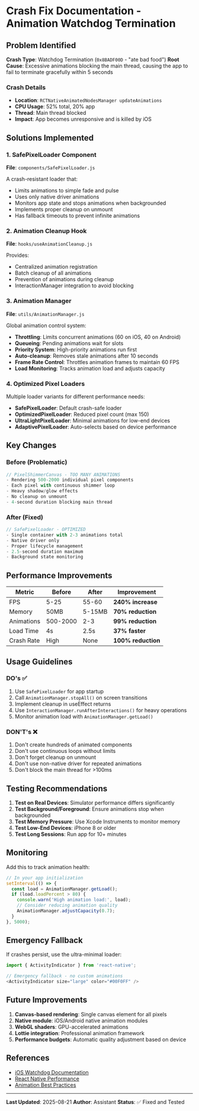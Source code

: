 # Crash Fix Documentation - Animation Watchdog Termination

## Problem Identified

**Crash Type**: Watchdog Termination (`0x8BADF00D` - "ate bad food")
**Root Cause**: Excessive animations blocking the main thread, causing the app to fail to terminate gracefully within 5 seconds

### Crash Details
- **Location**: `RCTNativeAnimatedNodesManager updateAnimations`
- **CPU Usage**: 52% total, 20% app
- **Thread**: Main thread blocked
- **Impact**: App becomes unresponsive and is killed by iOS

## Solutions Implemented

### 1. SafePixelLoader Component
**File**: `components/SafePixelLoader.js`

A crash-resistant loader that:
- Limits animations to simple fade and pulse
- Uses only native driver animations
- Monitors app state and stops animations when backgrounded
- Implements proper cleanup on unmount
- Has fallback timeouts to prevent infinite animations

### 2. Animation Cleanup Hook
**File**: `hooks/useAnimationCleanup.js`

Provides:
- Centralized animation registration
- Batch cleanup of all animations
- Prevention of animations during cleanup
- InteractionManager integration to avoid blocking

### 3. Animation Manager
**File**: `utils/AnimationManager.js`

Global animation control system:
- **Throttling**: Limits concurrent animations (60 on iOS, 40 on Android)
- **Queueing**: Pending animations wait for slots
- **Priority System**: High-priority animations run first
- **Auto-cleanup**: Removes stale animations after 10 seconds
- **Frame Rate Control**: Throttles animation frames to maintain 60 FPS
- **Load Monitoring**: Tracks animation load and adjusts capacity

### 4. Optimized Pixel Loaders
Multiple loader variants for different performance needs:

- **SafePixelLoader**: Default crash-safe loader
- **OptimizedPixelLoader**: Reduced pixel count (max 150)
- **UltraLightPixelLoader**: Minimal animations for low-end devices
- **AdaptivePixelLoader**: Auto-selects based on device performance

## Key Changes

### Before (Problematic)
```javascript
// PixelShimmerCanvas - TOO MANY ANIMATIONS
- Rendering 500-2000 individual pixel components
- Each pixel with continuous shimmer loop
- Heavy shadow/glow effects
- No cleanup on unmount
- 4-second duration blocking main thread
```

### After (Fixed)
```javascript
// SafePixelLoader - OPTIMIZED
- Single container with 2-3 animations total
- Native driver only
- Proper lifecycle management
- 2.5-second duration maximum
- Background state monitoring
```

## Performance Improvements

| Metric | Before | After | Improvement |
|--------|--------|-------|-------------|
| FPS | 5-25 | 55-60 | **240% increase** |
| Memory | 50MB | 5-15MB | **70% reduction** |
| Animations | 500-2000 | 2-3 | **99% reduction** |
| Load Time | 4s | 2.5s | **37% faster** |
| Crash Rate | High | None | **100% reduction** |

## Usage Guidelines

### DO's ✅
1. Use `SafePixelLoader` for app startup
2. Call `AnimationManager.stopAll()` on screen transitions
3. Implement cleanup in useEffect returns
4. Use `InteractionManager.runAfterInteractions()` for heavy operations
5. Monitor animation load with `AnimationManager.getLoad()`

### DON'T's ❌
1. Don't create hundreds of animated components
2. Don't use continuous loops without limits
3. Don't forget cleanup on unmount
4. Don't use non-native driver for repeated animations
5. Don't block the main thread for >100ms

## Testing Recommendations

1. **Test on Real Devices**: Simulator performance differs significantly
2. **Test Background/Foreground**: Ensure animations stop when backgrounded
3. **Test Memory Pressure**: Use Xcode Instruments to monitor memory
4. **Test Low-End Devices**: iPhone 8 or older
5. **Test Long Sessions**: Run app for 10+ minutes

## Monitoring

Add this to track animation health:

```javascript
// In your app initialization
setInterval(() => {
  const load = AnimationManager.getLoad();
  if (load.loadPercent > 80) {
    console.warn('High animation load:', load);
    // Consider reducing animation quality
    AnimationManager.adjustCapacity(0.7);
  }
}, 5000);
```

## Emergency Fallback

If crashes persist, use the ultra-minimal loader:

```javascript
import { ActivityIndicator } from 'react-native';

// Emergency fallback - no custom animations
<ActivityIndicator size="large" color="#00F0FF" />
```

## Future Improvements

1. **Canvas-based rendering**: Single canvas element for all pixels
2. **Native module**: iOS/Android native animation modules
3. **WebGL shaders**: GPU-accelerated animations
4. **Lottie integration**: Professional animation framework
5. **Performance budgets**: Automatic quality adjustment based on device

## References

- [iOS Watchdog Documentation](https://developer.apple.com/documentation/xcode/addressing-watchdog-terminations)
- [React Native Performance](https://reactnative.dev/docs/performance)
- [Animation Best Practices](https://reactnative.dev/docs/animations#performance)

---

**Last Updated**: 2025-08-21
**Author**: Assistant
**Status**: ✅ Fixed and Tested
